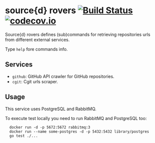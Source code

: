 # source{d} rovers [![Build Status](http://drone.srcd.host/api/badges/src-d/rovers/status.svg)](http://drone.srcd.host/src-d/rovers) [![codecov.io](https://codecov.io/github/src-d/rovers/coverage.svg?branch=master&token=ObiptJsBpW)](https://codecov.io/github/src-d/rovers?branch=master)

Source{d} rovers defines (sub)commands for retrieving repositories urls from different external services.

Type `help` fore commands info.

## Services

- `github`: GitHub API crawler for GitHub repositories.
- `cgit`: Cgit urls scraper.

## Usage

This service uses PostgreSQL and RabbitMQ.

To execute test locally you need to run RabbitMQ and PostgreSQL too:

```shell
  docker run -d -p 5672:5672 rabbitmq:3
  docker run --name some-postgres -d -p 5432:5432 library/postgres
  go test ./...
```
